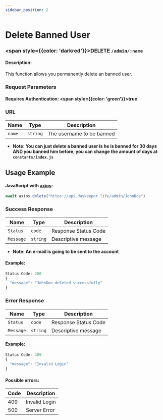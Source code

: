 ```yaml
---
sidebar_position: 2
---
```


# Delete Banned User

### <span style={{color: 'darkred'}}>DELETE</span> `/admin/:name`

#### Description:

This function allows you permanently delete an banned user.

### Request Parameters

#### Requires Authentication: <span style={{color: 'green'}}>true</span>

### URL

| Name   | Type     | Description               |
| ------ | -------- | ------------------------- |
| `name` | `string` | The username to be banned |

- <strong>Note: You can just delete a banned user is he is banned for 30 days AND you banned him before, you can change the amount of days at `constants/index.js`</strong>

## Usage Example

#### JavaScript with <a href="https://axios-http.com/docs/intro">axios</a>:

```javascript
await axios.delete("https://api.daykeeper.life/admin/JohnDoe")
```

### Success Response

| Name      | Type     | Description          |
| --------- | -------- | -------------------- |
| `Status`  | `code`   | Response Status Code |
| `Message` | `string` | Descriptive message  |

- <strong>Note: An e-mail is going to be sent to the account</strong>

#### Example:

```javascript
Status Code: 200
{
  "message": "JohnDoe deleted successfully"
}
```

### Error Response

| Name      | Type     | Description          |
| --------- | -------- | -------------------- |
| `Status`  | `code`   | Response Status Code |
| `Message` | `string` | Descriptive message  |

#### Example:

```javascript
Status Code: 409
{
  "message": "Invalid Login"
}
```

#### Possible errors:

| Code | Description   |
| ---- | ------------- |
| 409  | Invalid Login |
| 500  | Server Error  |
